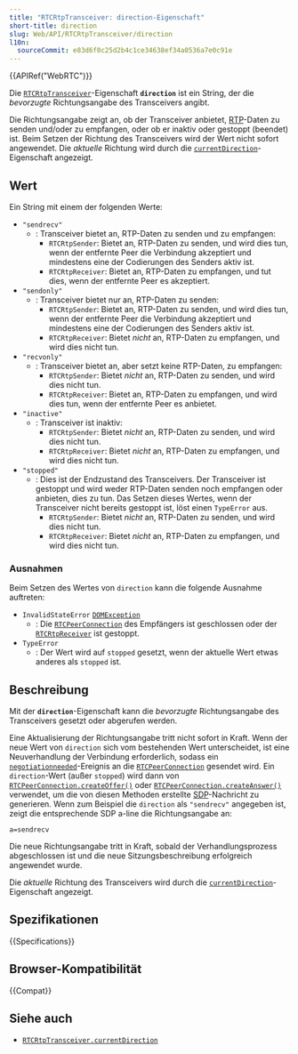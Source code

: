 ```yaml
---
title: "RTCRtpTransceiver: direction-Eigenschaft"
short-title: direction
slug: Web/API/RTCRtpTransceiver/direction
l10n:
  sourceCommit: e83d6f0c25d2b4c1ce34638ef34a0536a7e0c91e
---
```


{{APIRef("WebRTC")}}

Die [`RTCRtpTransceiver`](/de/docs/Web/API/RTCRtpTransceiver)-Eigenschaft **`direction`** ist ein String, der die _bevorzugte_ Richtungsangabe des Transceivers angibt.

Die Richtungsangabe zeigt an, ob der Transceiver anbietet, [RTP](/de/docs/Glossary/RTP)-Daten zu senden und/oder zu empfangen, oder ob er inaktiv oder gestoppt (beendet) ist.
Beim Setzen der Richtung des Transceivers wird der Wert nicht sofort angewendet.
Die _aktuelle_ Richtung wird durch die [`currentDirection`](/de/docs/Web/API/RTCRtpTransceiver/currentDirection)-Eigenschaft angezeigt.

## Wert

Ein String mit einem der folgenden Werte:

- `"sendrecv"`
  - : Transceiver bietet an, RTP-Daten zu senden und zu empfangen:
    - `RTCRtpSender`: Bietet an, RTP-Daten zu senden, und wird dies tun, wenn der entfernte Peer die Verbindung akzeptiert und mindestens eine der Codierungen des Senders aktiv ist.
    - `RTCRtpReceiver`: Bietet an, RTP-Daten zu empfangen, und tut dies, wenn der entfernte Peer es akzeptiert.
- `"sendonly"`
  - : Transceiver bietet nur an, RTP-Daten zu senden:
    - `RTCRtpSender`: Bietet an, RTP-Daten zu senden, und wird dies tun, wenn der entfernte Peer die Verbindung akzeptiert und mindestens eine der Codierungen des Senders aktiv ist.
    - `RTCRtpReceiver`: Bietet _nicht_ an, RTP-Daten zu empfangen, und wird dies nicht tun.
- `"recvonly"`
  - : Transceiver bietet an, aber setzt keine RTP-Daten, zu empfangen:
    - `RTCRtpSender`: Bietet _nicht_ an, RTP-Daten zu senden, und wird dies nicht tun.
    - `RTCRtpReceiver`: Bietet an, RTP-Daten zu empfangen, und wird dies tun, wenn der entfernte Peer es anbietet.
- `"inactive"`
  - : Transceiver ist inaktiv:
    - `RTCRtpSender`: Bietet _nicht_ an, RTP-Daten zu senden, und wird dies nicht tun.
    - `RTCRtpReceiver`: Bietet _nicht_ an, RTP-Daten zu empfangen, und wird dies nicht tun.
- `"stopped"`
  - : Dies ist der Endzustand des Transceivers.
    Der Transceiver ist gestoppt und wird weder RTP-Daten senden noch empfangen oder anbieten, dies zu tun.
    Das Setzen dieses Wertes, wenn der Transceiver nicht bereits gestoppt ist, löst einen `TypeError` aus.
    - `RTCRtpSender`: Bietet _nicht_ an, RTP-Daten zu senden, und wird dies nicht tun.
    - `RTCRtpReceiver`: Bietet _nicht_ an, RTP-Daten zu empfangen, und wird dies nicht tun.

### Ausnahmen

Beim Setzen des Wertes von `direction` kann die folgende Ausnahme auftreten:

- `InvalidStateError` [`DOMException`](/de/docs/Web/API/DOMException)
  - : Die [`RTCPeerConnection`](/de/docs/Web/API/RTCPeerConnection) des Empfängers ist geschlossen oder der [`RTCRtpReceiver`](/de/docs/Web/API/RTCRtpReceiver) ist gestoppt.
- `TypeError`
  - : Der Wert wird auf `stopped` gesetzt, wenn der aktuelle Wert etwas anderes als `stopped` ist.

## Beschreibung

Mit der **`direction`**-Eigenschaft kann die _bevorzugte_ Richtungsangabe des Transceivers gesetzt oder abgerufen werden.

Eine Aktualisierung der Richtungsangabe tritt nicht sofort in Kraft.
Wenn der neue Wert von `direction` sich vom bestehenden Wert unterscheidet, ist eine Neuverhandlung der Verbindung erforderlich, sodass ein [`negotiationneeded`](/de/docs/Web/API/RTCPeerConnection/negotiationneeded_event)-Ereignis an die [`RTCPeerConnection`](/de/docs/Web/API/RTCPeerConnection) gesendet wird.
Ein `direction`-Wert (außer `stopped`) wird dann von [`RTCPeerConnection.createOffer()`](/de/docs/Web/API/RTCPeerConnection/createOffer) oder [`RTCPeerConnection.createAnswer()`](/de/docs/Web/API/RTCPeerConnection/createAnswer) verwendet, um die von diesen Methoden erstellte [SDP](/de/docs/Glossary/SDP)-Nachricht zu generieren.
Wenn zum Beispiel die `direction` als `"sendrecv"` angegeben ist, zeigt die entsprechende SDP a-line die Richtungsangabe an:

```plain
a=sendrecv
```

Die neue Richtungsangabe tritt in Kraft, sobald der Verhandlungsprozess abgeschlossen ist und die neue Sitzungsbeschreibung erfolgreich angewendet wurde.

Die _aktuelle_ Richtung des Transceivers wird durch die [`currentDirection`](/de/docs/Web/API/RTCRtpTransceiver/currentDirection)-Eigenschaft angezeigt.

## Spezifikationen

{{Specifications}}

## Browser-Kompatibilität

{{Compat}}

## Siehe auch

- [`RTCRtpTransceiver.currentDirection`](/de/docs/Web/API/RTCRtpTransceiver/currentDirection)
